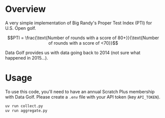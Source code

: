 # Overview

A very simple implementation of Big Randy's Proper Test Index (PTI) for U.S. Open golf.

$$PTI = \frac{\text{Number of rounds with a score of 80+}}{\text{Number of rounds with a score of <70}}$$

Data Golf provides us with data going back to 2014 (not sure what happened in 2015...).

# Usage

To use this code, you'll need to have an annual Scratch Plus membership with Data Golf. Please create a
`.env` file with your API token (key `API_TOKEN`).

```bash
uv run collect.py
uv run aggregate.py
```
